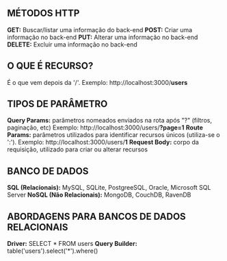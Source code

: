 ## MÉTODOS HTTP

**GET:** Buscar/listar uma informação do back-end
**POST:** Criar uma informação no back-end
**PUT:** Alterar uma informação no back-end
**DELETE:** Excluir uma informação no back-end

## O QUE É RECURSO?
É o que vem depois da '/'. Exemplo: http://localhost:3000/**users**

## TIPOS DE PARÂMETRO

**Query Params:** parâmetros nomeados enviados na rota após "?" (filtros, paginação, etc) Exemplo: http://localhost:3000/users/**?page=1**
**Route Params:** parâmetros utilizados para identificar recursos únicos (utiliza-se o ':'). Exemplo: http://localhost:3000/users/**1**
**Request Body:** corpo da requisição, utilizado para criar ou alterar recursos

## BANCO DE DADOS

**SQL (Relacionais):** MySQL, SQLite, PostgreeSQL, Oracle, Microsoft SQL Server
**NoSQL (Não Relacionais):** MongoDB, CouchDB, RavenDB

## ABORDAGENS PARA BANCOS DE DADOS RELACIONAIS

**Driver:** SELECT * FROM users
**Query Builder:** table('users').select('*').where()